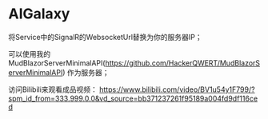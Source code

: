 # AIGalaxy

将Service中的SignalR的WebsocketUrl替换为你的服务器IP；

可以使用我的MudBlazorServerMinimalAPI(https://github.com/HackerQWERT/MudBlazorServerMinimalAPI) 作为服务器；

访问Bilibili来观看成品视频：
https://www.bilibili.com/video/BV1u54y1F799/?spm_id_from=333.999.0.0&vd_source=bb371237261f95189a004fd9df116ced
